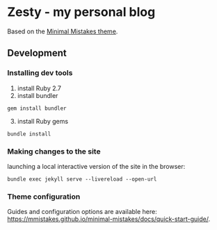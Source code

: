 # Zesty - my personal blog

Based on the [Minimal Mistakes theme](https://github.com/mmistakes/minimal-mistakes).

## Development

### Installing dev tools
1. install Ruby 2.7
2. install bundler
```
gem install bundler
```
3. install Ruby gems
```
bundle install
```

### Making changes to the site
launching a local interactive version of the site in the browser: 

```
bundle exec jekyll serve --livereload --open-url
```

### Theme configuration

Guides and configuration options are available here: https://mmistakes.github.io/minimal-mistakes/docs/quick-start-guide/.